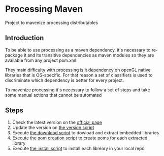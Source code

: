 # Processing Maven
Project to mavenize processing distributables

## Introduction
To be able to use processing as a maven dependency, it's necessary to
re-package it and its transitive dependencies as maven modules
so they are available from any project pom.xml

They main difficulty with processing is it dependency on openGL native 
libraries that is OS-specific. For that reason a set of classifiers
is used to discriminate which dependency is better for every project.

To mavenize processing it's necessary to follow a set of steps and take
some manual actions that cannot be automated  

## Steps
1. Check the latest version on the [official page](https://processing.org/download/)
2. Update the version on [the version script](scripts/latest-version.sh)
3. Execute [the download script](scripts/download-latest.sh) to dowload and extract
embedded libraries  
4. Execute [the pom creation script](scripts/create-poms.sh) to create poms for each
extracted library
5. Execute [the install script](scripts/install-artifacts.sh) to install each libreary
in your local repo 
